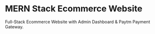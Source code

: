 # MERN Stack Ecommerce Website
Full-Stack Ecommerce Website  with Admin Dashboard & Paytm Payment Gateway.


